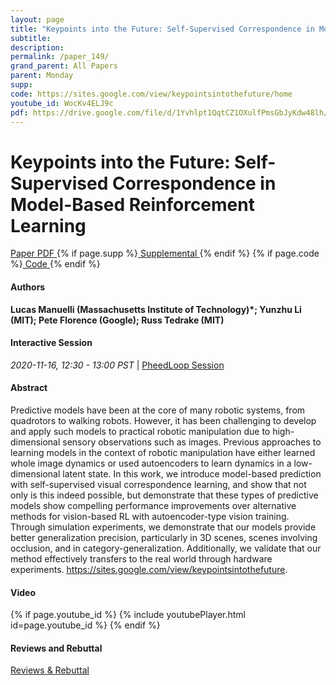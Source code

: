 ```yaml
---
layout: page
title: "Keypoints into the Future: Self-Supervised Correspondence in Model-Based Reinforcement Learning"
subtitle: 
description:
permalink: /paper_149/
grand_parent: All Papers
parent: Monday
supp: 
code: https://sites.google.com/view/keypointsintothefuture/home
youtube_id: WocKv4ELJ9c
pdf: https://drive.google.com/file/d/1Yvhlpt1QqtCZ1OXulfPmsGbJyKdw48lh/view
---
```


# Keypoints into the Future: Self-Supervised Correspondence in Model-Based Reinforcement Learning

<a href="https://drive.google.com/file/d/1Yvhlpt1QqtCZ1OXulfPmsGbJyKdw48lh/view" target="_blank" rel="noopener noreferrer" class="btn btn-blue"><i class="fa fa-file-text-o" aria-hidden="true"></i> Paper PDF </a> {% if page.supp %}<a href="" target="_blank" rel="noopener noreferrer" class="btn btn-green"><i class="fa fa-file-text-o" aria-hidden="true"></i> Supplemental </a>{% endif %} {% if page.code %}<a href="https://sites.google.com/view/keypointsintothefuture/home" target="_blank" rel="noopener noreferrer" class="btn"><i class="fa fa-github" aria-hidden="true"></i> Code </a>{% endif %} 

#### Authors
**Lucas Manuelli (Massachusetts Institute of Technology)*; Yunzhu Li (MIT); Pete Florence (Google); Russ Tedrake (MIT)**

#### Interactive Session
<em>2020-11-16, 12:30 - 13:00 PST </em> | <a href="https://pheedloop.com/corl2020/virtual/?page=sessions&section=SESPB7IUFX8Q6BS5T" target="_blank" rel="noopener noreferrer"> PheedLoop Session <i class="fa fa-external-link" aria-hidden="true"></i> </a> 

#### Abstract
Predictive models have been at the core of many robotic systems, from quadrotors to walking robots. However, it has been challenging to develop and apply such models to practical robotic manipulation due to high-dimensional sensory observations such as images. Previous approaches to learning models in the context of robotic manipulation have either learned whole image dynamics or used autoencoders to learn dynamics in a low-dimensional latent state. In this work, we introduce model-based prediction with self-supervised visual correspondence learning, and show that not only is this indeed possible, but demonstrate that these types of predictive models show compelling performance improvements over alternative methods for vision-based RL with autoencoder-type vision training. Through simulation experiments, we demonstrate that our models provide better generalization precision, particularly in 3D scenes, scenes involving occlusion, and in category-generalization. Additionally, we validate that our method effectively transfers to the real world through hardware experiments. <a href="https://sites.google.com/view/keypointsintothefuture" target="_blank">https://sites.google.com/view/keypointsintothefuture</a>.

#### Video
{% if page.youtube_id %}
{% include youtubePlayer.html id=page.youtube_id %}
{% endif %}

#### Reviews and Rebuttal
<a href="https://drive.google.com/file/d/1vkgXA-4QLplkJEqt60_XscABWWN2HpGV/view" target="_blank" rel="noopener noreferrer" class="btn btn-purple"><i class="fa fa-pencil-square-o" aria-hidden="true"></i> Reviews & Rebuttal </a>

